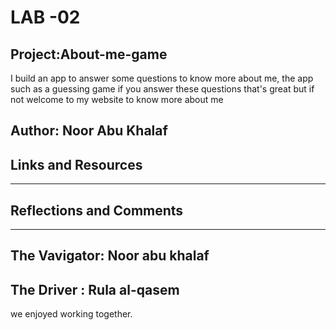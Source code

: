 # LAB -02 
## Project:About-me-game
I build an app to answer some questions to know more about me, the app such as a guessing game
if you answer these questions that's great but if not welcome to my website to know more about me 

## Author: Noor Abu Khalaf
## Links and Resources
------

## Reflections and Comments
------
## The Vavigator:  Noor abu khalaf
## The Driver : Rula al-qasem
we enjoyed working together.